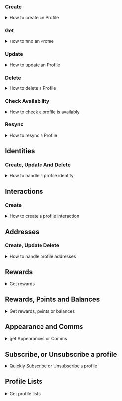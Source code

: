 ### Create

<details>
<summary>How to create an Profile</summary>
<br />

```javascript
  const payload = {
    first_name: 'John',
    last_name: 'Doe',
    email: 'johndoe@example.com'
  }
  const newProfile = await omneoClient.profiles.create(payload)
```
ℹ️ Check our API reference for more information on how to [create an Profile](https://omneo.readme.io/reference/createprofile).
</details>

### Get

<details>
<summary>How to find an Profile</summary>
<br />

```javascript
  // Find a profile by ID
  const myProfileById = await omneoClient.profiles.get('9911a027-1099-4f4d-b919-d803b003335d') // This is an example profile ID
  // Find by Email
  const myProfileByEmail = await omneoClient.profiles.findByEmail('johndoe@example.com')
  // Find by attribute
  const  myProfileByFirstName = await omneoClient.profiles.list({ 'filter[first_name]': 'John' })
  // List all Profiles
  const allProfiles = await omneoClient.profiles.list({ 'page[size]': 10 })
  // Find by Identity
  const profileByIdentity = await omneoClient.profiles.findByIdentity('1234', 'shopify')

```
ℹ️ Check our API reference for more information on how to [get a Profile](https://omneo.readme.io/reference/indexprofile).
</details>

### Update

<details>
<summary>How to update an Profile</summary>
<br />

```javascript
  const payload = {
    first_name: 'Jane',
  }

  // Find a profile ID, then update the first_name
  const myProfile = await omneoClient.profiles.findByEmail('johndoe@example.com')
  if (myProfile) {
    await omneoclient.profiles.update(payload)
  }
```
ℹ️ Check our API reference for more information on how to [update an Profile](https://omneo.readme.io/reference/updateprofile).
</details>

### Delete

<details>
<summary>How to delete a Profile</summary>
<br />

```javascript
  // Find a profile ID, then delete
  const myProfile = await omneoClient.profiles.findByEmail('johndoe@example.com')
  if (myProfile) {
    await omneoclient.profiles.delete(myProfile.id)
  }
```
ℹ️ Check our API reference for more information on how to [delete a Profile](https://omneo.readme.io/reference/deleteprofile).
</details>

### Check Availability

<details>
<summary>How to check a profile is availably</summary>
<br />

```javascript
  // Check availability by Mobile
  const existingByMobile = await omneoClient.profiles.checkAvailability({ mobile_phone: '0404113331'})
    // Check availability by Email
  const existingByEmail = await omneoClient.profiles.checkAvailability({ email: 'johndoe@example.com'})
```
</details>

### Resync

<details>
<summary>How to resync a Profile</summary>
<br />

```javascript
  // Find a profile ID, then delete
  const myProfile = await omneoClient.profiles.findByEmail('johndoe@example.com')
  if (myProfile) {
    await omneoclient.profiles.resync(myProfile.id)
  }
```
</details>

## Identities

### Create, Update And Delete

<details>
<summary>How to handle a profile identity</summary>
<br />

```javascript
  // Find a profile ID, then add an identity to it
  const myProfile = await omneoClient.profiles.findByEmail('johndoe@example.com')
  if (!myProfile) return

  const myIdentity = await omneoClient.profiles.createIdentity(myProfile.id, { handle: 'shopify', is_ative: true, identifier: '12441'})
  
  // Update the identity with a different value
  const updatedIdentity = await omneoClient.profiles.updateIdentity(myProfile.id, myIdentity.id, { identifier: '3213'})

  // Delete the identity
  await omneoClient.profiles.deleteIdentity(myIdentity.id)
```
</details>

## Interactions

### Create

<details>
<summary>How to create a profile interaction</summary>
<br />

```javascript
  // Find a profile ID, then add an interaction to it
  const myProfile = await omneoClient.profiles.findByEmail('johndoe@example.com')
  if (!myProfile) return

  const myInteraction = await omneoClient.profiles.createInteraction({
    profile_id: myProfile.id, action: 'broadcast', channel: 'email', signal: 1
  })
```
</details>


## Addresses

### Create, Update Delete

<details>
<summary>How to handle profile addresses</summary>
<br />

```javascript
  // Find a profile ID, then add an interaction to it
  const myProfile = await omneoClient.profiles.findByEmail('johndoe@example.com')
  if (!myProfile) return

  const addressPayload = {
    city: 'Melbourne',
    state: 'Victoria',
    iso_state: 'VIC',
    iso: 'AU',
    country: 'Australia',
    address_line_1: '1 Test st',
    postcode: '3000'
  }
  // Create the address
  const myAddress = await omneoClient.profiles.createAddress(myProfile.id, addressPayload)

  // Update the address
  const updatedAddress = omneoClient.profiles.updateAddress(myProfile.id, myAddress.id, { address_line_1: '2 Test st '})

  // Delete the address
  await omneoClient.profiles.deleteAddress(myProfile.id, myAddress.id)
```
</details>


## Rewards

<details>
<summary>Get rewards</summary>
<br />

```javascript
  // Find a profile ID, then add an interaction to it
  const myProfile = await omneoClient.profiles.findByEmail('johndoe@example.com')
  await omneoClient.profiles.getRewards(myProfile.id)
```
</details>

## Rewards, Points and Balances

<details>
<summary>Get rewards, points or balances</summary>
<br />

```javascript
  // Find a profile ID, then add an interaction to it
  const myProfile = await omneoClient.profiles.findByEmail('johndoe@example.com')
  const rewards = await omneoClient.profiles.getRewards(myProfile.id)
  const points = await omneoClient.profiles.getPoints(myProfile.id)
  const balances = await omneoClient.profiles.getBalances(myProfile.id)

```
</details>

## Appearance and Comms

<details>
<summary>get Appearances or Comms</summary>
<br />

```javascript
  // Find a profile ID, then add an interaction to it
  const myProfile = await omneoClient.profiles.findByEmail('johndoe@example.com')
  const appearances = omneoClient.profiles.getAppearances(myProfile.id)
  const comms = omneoClient.profiles.getComms(myProfile.id)
```
</details>

## Subscribe, or Unsubscribe a profile

<details>
<summary>Quickly Subscribe or Unsubscribe a profile</summary>
<br />

```javascript
  // Find a profile ID, then add an interaction to it
  const myProfile = await omneoClient.profiles.findByEmail('johndoe@example.com')

  const { attributes: { comms }} = myProfile

  // isSubscribed/isUnsubscribed opposites and can be used in whichever way is easier to read in context

  // The quick way to check subscription to a platform
  const isSubscribedToEmail = await omneoClient.profiles.isSubscribed(comms, 'email')
  // The quick way to check if the profile is unsubscribed from a platform
  const isUnsubscribedFromEmail = await omneoClient.profiles.isUnsubscribed(comms, 'email')

  // The quick way to subscribe a profile to a platform
  await omneoClient.profiles.subscribe(myProfile.id, 'email')

  // The quick way to unsubscribe a profile to a platform (without triggering email_optout)
    await omneoClient.profiles.unsubscribe(myProfile.id, 'email')
  // The above can also be unsubscribed using the heavy handed master opt_out flag `[platform]_optout`
  await omneoClient.profiles.unsubscribe(myProfile.id, 'email', { toggleOptOut: true })
```
</details>

## Profile Lists

<details>
<summary>Get profile lists</summary>
<br />

```javascript
  // Find a profile ID, then add an interaction to it
  const myProfile = await omneoClient.profiles.findByEmail('johndoe@example.com')
  const profileLists = omneoClient.profiles.getLists(myProfile.id)
```
</details>